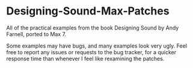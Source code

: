 # Designing-Sound-Max-Patches
All of the practical examples from the book Designing Sound by Andy Farnell, ported to Max 7.

Some examples may have bugs, and many examples look very ugly. Feel free to report any issues or requests to the bug tracker, for a quicker response 
time than whenever I feel like rexamining the patches.
